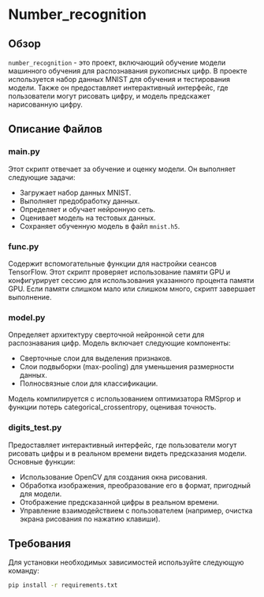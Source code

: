 # Number_recognition

## Обзор
`number_recognition` - это проект, включающий обучение модели машинного обучения для распознавания рукописных цифр. В проекте используется набор данных MNIST для обучения и тестирования модели. Также он предоставляет интерактивный интерфейс, где пользователи могут рисовать цифру, и модель предскажет нарисованную цифру.

## Описание Файлов

### main.py
Этот скрипт отвечает за обучение и оценку модели. Он выполняет следующие задачи:
- Загружает набор данных MNIST.
- Выполняет предобработку данных.
- Определяет и обучает нейронную сеть.
- Оценивает модель на тестовых данных.
- Сохраняет обученную модель в файл `mnist.h5`.

### func.py
Содержит вспомогательные функции для настройки сеансов TensorFlow. Этот скрипт проверяет использование памяти GPU и конфигурирует сессию для использования указанного процента памяти GPU. Если памяти слишком мало или слишком много, скрипт завершает выполнение.

### model.py
Определяет архитектуру сверточной нейронной сети для распознавания цифр. Модель включает следующие компоненты:
- Сверточные слои для выделения признаков.
- Слои подвыборки (max-pooling) для уменьшения размерности данных.
- Полносвязные слои для классификации.

Модель компилируется с использованием оптимизатора RMSprop и функции потерь categorical_crossentropy, оценивая точность.

### digits_test.py
Предоставляет интерактивный интерфейс, где пользователи могут рисовать цифры и в реальном времени видеть предсказания модели. Основные функции:
- Использование OpenCV для создания окна рисования.
- Обработка изображения, преобразование его в формат, пригодный для модели.
- Отображение предсказанной цифры в реальном времени.
- Управление взаимодействием с пользователем (например, очистка экрана рисования по нажатию клавиши).


## Требования
Для установки необходимых зависимостей используйте следующую команду:
```bash
pip install -r requirements.txt

